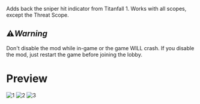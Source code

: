 Adds back the sniper hit indicator from Titanfall 1. Works with all scopes, except the Threat Scope.

## ⚠️***Warning***

Don't disable the mod while in-game or the game WILL crash. If you disable the mod, just restart the game before joining the lobby.

# Preview
![1](https://i.imgur.com/tPbEY8V.png)
![2](https://i.imgur.com/fVQg2Fi.png)
![3](https://i.imgur.com/G3gZijT.png)
